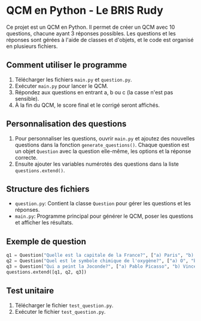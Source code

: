 # QCM en Python - Le BRIS Rudy

Ce projet est un QCM en Python. Il permet de créer un QCM avec 10 questions, chacune ayant 3 réponses possibles. Les questions et les réponses sont gérées à l'aide de classes et d'objets, et le code est organisé en plusieurs fichiers.

## Comment utiliser le programme

1. Télécharger les fichiers `main.py` et `question.py`.
2. Exécuter `main.py` pour lancer le QCM.
3. Répondez aux questions en entrant a, b ou c (la casse n'est pas sensible).
4. À la fin du QCM, le score final et le corrigé seront affichés.

## Personnalisation des questions

1. Pour personnaliser les questions, ouvrir `main.py` et ajoutez des nouvelles questions dans la fonction `generate_questions()`. Chaque question est un objet `Question` avec la question elle-même, les options et la réponse correcte.
2. Ensuite ajouter les variables numérotés des questions dans la liste `questions.extend()`.

## Structure des fichiers

- `question.py`: Contient la classe `Question` pour gérer les questions et les réponses.
- `main.py`: Programme principal pour générer le QCM, poser les questions et afficher les résultats.

## Exemple de question

```python
q1 = Question("Quelle est la capitale de la France?", ["a) Paris", "b) Londres", "c) Berlin"], "a")
q2 = Question("Quel est le symbole chimique de l'oxygène?", ["a) O", "b) Ox", "c) O2"], "a")
q3 = Question("Qui a peint la Joconde?", ["a) Pablo Picasso", "b) Vincent van Gogh", "c) Léonard de Vinci"], "c")
questions.extend([q1, q2, q3])
```

## Test unitaire

1. Télécharger le fichier `test_question.py`.
2. Exécuter le fichier `test_question.py`.